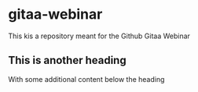 # gitaa-webinar
This kis a repository meant for the Github Gitaa Webinar

## This is another heading
With some additional content below the heading